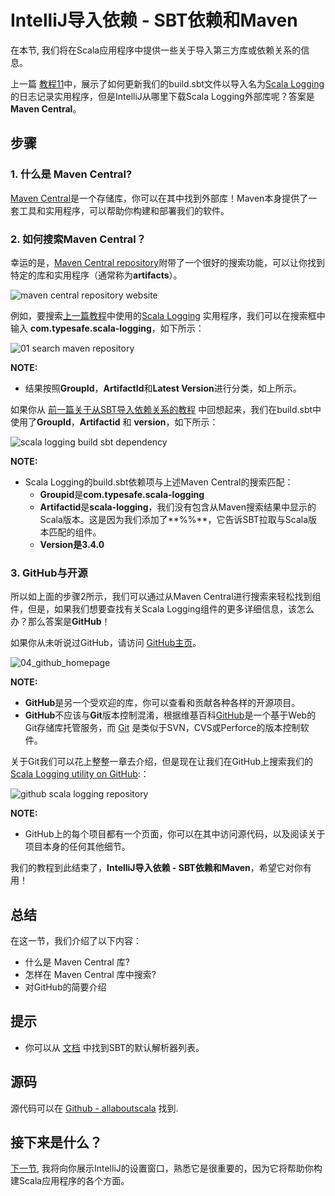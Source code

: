 # IntelliJ导入依赖 - SBT依赖和Maven


在本节, 我们将在Scala应用程序中提供一些关于导入第三方库或依赖关系的信息。 

上一篇 [教程11](1_11.md)中，展示了如何更新我们的build.sbt文件以导入名为[Scala Logging](https://github.com/typesafehub/scala-logging)的日志记录实用程序，但是IntelliJ从哪里下载Scala Logging外部库呢？答案是**Maven Central**。

## 步骤

### 1. 什么是 Maven Central?

[Maven Central](https://maven.apache.org/what-is-maven.html)是一个存储库，你可以在其中找到外部库！Maven本身提供了一套工具和实用程序，可以帮助你构建和部署我们的软件。
 

### 2. 如何搜索Maven Central？

幸运的是，[Maven Central repository](http://search.maven.org/)附带了一个很好的搜索功能，可以让你找到特定的库和实用程序（通常称为**artifacts**）。

![maven central repository website](http://allaboutscala.com/wp-content/uploads/2016/05/02_maven_central_repository_website.png)

例如，要搜索[上一篇教程](1_11.md)中使用的[Scala Logging](https://github.com/typesafehub/scala-logging) 实用程序，我们可以在搜索框中输入 **com.typesafe.scala-logging**，如下所示：

![01 search maven repository](http://allaboutscala.com/wp-content/uploads/2016/05/01_search_maven_repository.png)

**NOTE:**

- 结果按照**GroupId**，**ArtifactId**和**Latest Version**进行分类，如上所示。

如果你从 [前一篇关于从SBT导入依赖关系的教程](1_11.md) 中回想起来，我们在build.sbt中使用了**GroupId**，**Artifactid** 和 **version**，如下所示：

![scala logging build sbt dependency](http://allaboutscala.com/wp-content/uploads/2016/05/03_scala_logging_build_sbt_dependency.png)


**NOTE:**

- Scala Logging的build.sbt依赖项与上述Maven Central的搜索匹配：  
	- **Groupid**是**com.typesafe.scala-logging**   
	- **Artifactid**是**scala-logging**，我们没有包含从Maven搜索结果中显示的Scala版本。这是因为我们添加了**%%**，它告诉SBT拉取与Scala版本匹配的组件。  
	- **Version是3.4.0**

### 3. GitHub与开源

所以如上面的步骤2所示，我们可以通过从Maven Central进行搜索来轻松找到组件，但是，如果我们想要查找有关Scala Logging组件的更多详细信息，该怎么办？那么答案是**GitHub**！

如果你从未听说过GitHub，请访问 [GitHub主页](https://github.com/)。

![04_github_homepage](http://allaboutscala.com/wp-content/uploads/2016/05/04_github_homepage.png)

**NOTE:**

- **GitHub**是另一个受欢迎的库，你可以查看和贡献各种各样的开源项目。
- **GitHub**不应该与**Git**版本控制混淆，根据维基百科[GitHub](https://en.wikipedia.org/wiki/GitHub)是一个基于Web的Git存储库托管服务，而 [Git](https://en.wikipedia.org/wiki/Git_(software)) 是类似于SVN，CVS或Perforce的版本控制软件。

关于Git我们可以花上整整一章去介绍，但是现在让我们在GitHub上搜索我们的 [Scala Logging utility on GitHub](https://github.com/typesafehub/scala-logging):：

 

![github scala logging repository](http://allaboutscala.com/wp-content/uploads/2016/05/05_github_scala_logging_repository.png)

**NOTE:**

- GitHub上的每个项目都有一个页面，你可以在其中访问源代码，以及阅读关于项目本身的任何其他细节。

我们的教程到此结束了，**IntelliJ导入依赖 - SBT依赖和Maven**，希望它对你有用！

## 总结

在这一节，我们介绍了以下内容：

- 什么是 Maven Central 库?
- 怎样在 Maven Central 库中搜索?
- 对GitHub的简要介绍

## 提示

- 你可以从 [文档](http://www.scala-sbt.org/release/docs/Resolvers.html) 中找到SBT的默认解析器列表。

## 源码

源代码可以在 [Github - allaboutscala](https://github.com/nadimbahadoor/allaboutscala) 找到.

## 接下来是什么？

[下一节](1_13.md), 我将向你展示IntelliJ的设置窗口，熟悉它是很重要的，因为它将帮助你构建Scala应用程序的各个方面。